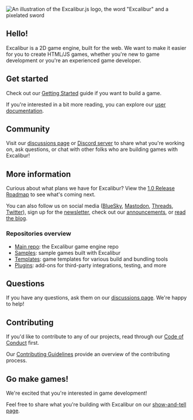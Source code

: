 ![An illustration of the Excalibur.js logo, the word "Excalibur" and a pixelated sword](https://user-images.githubusercontent.com/675840/141873115-d43a3c23-bc2c-4c2c-b386-562c21fa6443.png)

## Hello!

Excalibur is a 2D game engine, built for the web. 
We want to make it easier for you to create HTML/JS games, whether you're new to game development or you're an experienced game developer.

## Get started

Check out our [Getting Started](https://excaliburjs.com/docs/getting-started) guide if you want to build a game.

If you're interested in a bit more reading, you can explore our [user documentation](https://excaliburjs.com/docs).

## Community
Visit our [discussions page](https://github.com/excaliburjs/Excalibur/discussions) or [Discord server](https://discord.gg/W6zUd4tTY3) to share what you're working on, ask questions, or chat with other folks who are building games with Excalibur!

## More information

Curious about what plans we have for Excalibur? View the [1.0 Release Roadmap](https://github.com/excaliburjs/Excalibur/issues/1161) to see what's coming next.

You can also follow us on social media ([BlueSky](https://bsky.app/profile/excaliburjs.com), [Mastodon](https://mastodon.gamedev.place/@excaliburjs), [Threads](https://www.threads.net/@excalibur.js), [Twitter](http://twitter.com/excaliburjs)), sign up for the [newsletter](https://news.excaliburjs.com/),
check out our [announcements](https://github.com/excaliburjs/Excalibur/discussions/categories/news), or [read the blog](https://excaliburjs.com/blog).

### Repositories overview

- [Main repo](https://github.com/excaliburjs/Excalibur): the Excalibur game engine repo
- [Samples](https://github.com/orgs/excaliburjs/repositories?q=sample&type=public&language=&sort=): sample games built with Excalibur
- [Templates](https://github.com/orgs/excaliburjs/repositories?q=template&type=public&language=&sort=): game templates for various build and bundling tools
- [Plugins](https://github.com/orgs/excaliburjs/repositories?q=plugin&type=public&language=&sort=): add-ons for third-party integrations, testing, and more

## Questions
If you have any questions, ask them on our [discussions page](https://github.com/excaliburjs/Excalibur/discussions/categories/q-a). We're happy to help!

## Contributing

If you'd like to contribute to any of our projects, read through our [Code of Conduct](https://github.com/excaliburjs/Excalibur/blob/main/.github/CODE_OF_CONDUCT.md) first.

Our [Contributing Guidelines](https://github.com/excaliburjs/Excalibur/blob/main/.github/CONTRIBUTING.md) provide an overview of the contributing process.

## Go make games!

We're excited that you're interested in game development!

Feel free to share what you're building with Excalibur on our [show-and-tell page](https://github.com/excaliburjs/Excalibur/discussions/categories/show-and-tell).
